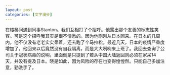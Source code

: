 ```yaml
---
layout: post
categories: [文字漫步]
---
```


在楼梯间遇到同事Stanton。我们互相打了个招呼。他露出那个友善的标志性笑容。可是这个招呼我其实是很不情愿的。因为他刚刚从日本回来。在日本的几周内，他不仅没有老老实实呆着，还去跑了个马拉松。最近几天，日本的疫情严重度增加了。他回来以后竟然没有自我隔离，而是大大咧咧来上班了。我回去查询了公司关于冠状病毒的说明，里面倒是只提到了若从中国大陆返回则必须在家呆14天，并没有提及日本。晓是如此，因为风险的存在也变得惶惶然。只能自己多加注意，勤洗手了。